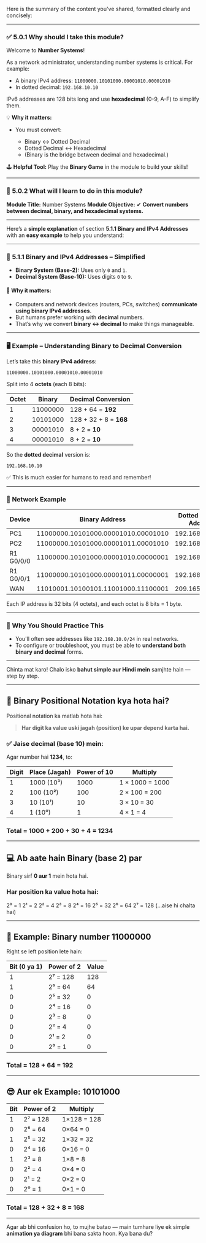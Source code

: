 Here is the summary of the content you've shared, formatted clearly and concisely:

---

### ✅ **5.0.1 Why should I take this module?**

Welcome to **Number Systems**!

As a network administrator, understanding number systems is critical. For example:

* A binary IPv4 address: `11000000.10101000.00001010.00001010`
* In dotted decimal: `192.168.10.10`

IPv6 addresses are 128 bits long and use **hexadecimal** (0-9, A-F) to simplify them.

💡 **Why it matters:**

* You must convert:

  * Binary ↔ Dotted Decimal
  * Dotted Decimal ↔ Hexadecimal
  * (Binary is the bridge between decimal and hexadecimal.)

🕹 **Helpful Tool:** Play the **Binary Game** in the module to build your skills!

---

### 🎯 **5.0.2 What will I learn to do in this module?**

**Module Title:** Number Systems
**Module Objective:**
✔ **Convert numbers between decimal, binary, and hexadecimal systems.**

---



Here’s a **simple explanation** of section **5.1.1 Binary and IPv4 Addresses** with an **easy example** to help you understand:

---

### 📘 **5.1.1 Binary and IPv4 Addresses – Simplified**

* **Binary System (Base-2):** Uses only `0` and `1`.
* **Decimal System (Base-10):** Uses digits `0` to `9`.

#### 🧠 Why it matters:

* Computers and network devices (routers, PCs, switches) **communicate using binary IPv4 addresses**.
* But humans prefer working with **decimal** numbers.
* That’s why we convert **binary ↔ decimal** to make things manageable.

---

### 🖥️ **Example – Understanding Binary to Decimal Conversion**

Let’s take this **binary IPv4 address**:

```
11000000.10101000.00001010.00001010
```

Split into 4 **octets** (each 8 bits):

| Octet | Binary   | Decimal Conversion     |
| ----- | -------- | ---------------------- |
| 1     | 11000000 | 128 + 64 = **192**     |
| 2     | 10101000 | 128 + 32 + 8 = **168** |
| 3     | 00001010 | 8 + 2 = **10**         |
| 4     | 00001010 | 8 + 2 = **10**         |

So the **dotted decimal** version is:

```
192.168.10.10
```

✅ This is much easier for humans to read and remember!

---

### 📌 Network Example

| Device    | Binary Address                      | Dotted Decimal Address |
| --------- | ----------------------------------- | ---------------------- |
| PC1       | 11000000.10101000.00001010.00001010 | 192.168.10.10          |
| PC2       | 11000000.10101000.00001011.00001010 | 192.168.11.10          |
| R1 G0/0/0 | 11000000.10101000.00001010.00000001 | 192.168.10.1           |
| R1 G0/0/1 | 11000000.10101000.00001011.00000001 | 192.168.11.1           |
| WAN       | 11010001.10100101.11001000.11100001 | 209.165.200.225        |

Each IP address is 32 bits (4 octets), and each octet is 8 bits = 1 byte.

---

### 🎯 Why You Should Practice This

* You'll often see addresses like `192.168.10.0/24` in real networks.
* To configure or troubleshoot, you must be able to **understand both binary and decimal** forms.

---
Chinta mat karo! Chalo isko **bahut simple aur Hindi mein** samjhte hain — step by step.

---

## 🔢 **Binary Positional Notation kya hota hai?**

Positional notation ka matlab hota hai:

> **Har digit ka value uski jagah (position) ke upar depend karta hai.**

### ✅ Jaise decimal (base 10) mein:

Agar number hai **1234**, to:

| Digit | Place (Jagah) | Power of 10 | Multiply        |
| ----- | ------------- | ----------- | --------------- |
| 1     | 1000 (10³)    | 1000        | 1 × 1000 = 1000 |
| 2     | 100 (10²)     | 100         | 2 × 100 = 200   |
| 3     | 10 (10¹)      | 10          | 3 × 10 = 30     |
| 4     | 1 (10⁰)       | 1           | 4 × 1 = 4       |

### Total = 1000 + 200 + 30 + 4 = **1234**

---

## 💻 Ab aate hain Binary (base 2) par

Binary sirf **0 aur 1** mein hota hai.

### Har position ka value hota hai:

2⁰ = 1
2¹ = 2
2² = 4
2³ = 8
2⁴ = 16
2⁵ = 32
2⁶ = 64
2⁷ = 128
(...aise hi chalta hai)

---

## 🧠 Example: Binary number **11000000**

Right se left position lete hain:

| Bit (0 ya 1) | Power of 2 | Value |
| ------------ | ---------- | ----- |
| 1            | 2⁷ = 128   | 128   |
| 1            | 2⁶ = 64    | 64    |
| 0            | 2⁵ = 32    | 0     |
| 0            | 2⁴ = 16    | 0     |
| 0            | 2³ = 8     | 0     |
| 0            | 2² = 4     | 0     |
| 0            | 2¹ = 2     | 0     |
| 0            | 2⁰ = 1     | 0     |

### Total = 128 + 64 = **192**

---

## 😎 Aur ek Example: **10101000**

| Bit | Power of 2 | Multiply    |
| --- | ---------- | ----------- |
| 1   | 2⁷ = 128   | 1×128 = 128 |
| 0   | 2⁶ = 64    | 0×64 = 0    |
| 1   | 2⁵ = 32    | 1×32 = 32   |
| 0   | 2⁴ = 16    | 0×16 = 0    |
| 1   | 2³ = 8     | 1×8 = 8     |
| 0   | 2² = 4     | 0×4 = 0     |
| 0   | 2¹ = 2     | 0×2 = 0     |
| 0   | 2⁰ = 1     | 0×1 = 0     |

### Total = 128 + 32 + 8 = **168**

---

Agar ab bhi confusion ho, to mujhe batao — main tumhare liye ek simple **animation ya diagram** bhi bana sakta hoon. Kya bana du?
